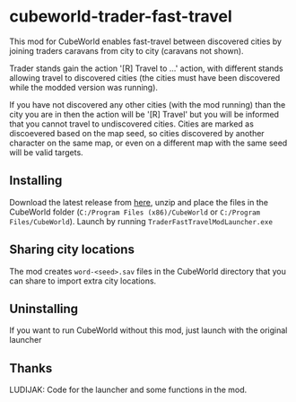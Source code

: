 cubeworld-trader-fast-travel
============================

This mod for CubeWorld enables fast-travel between discovered cities by joining traders caravans from city to city (caravans not shown).

Trader stands gain the action '[R] Travel to ...' action, with different stands allowing travel to discovered cities (the cities must have been discovered while the modded version was running).

If you have not discovered any other cities (with the mod running) than the city you are in then the action will be '[R] Travel' but you will be informed that you cannot travel to undiscovered cities.
Cities are marked as discoevered based on the map seed, so cities discovered by another character on the same map, or even on a different map with the same seed will be valid targets.

Installing
--------

Download the latest release from [here](https://github.com/synap5e/cubeworld-trader-fast-travel/releases), unzip and place the files in the CubeWorld folder (`C:/Program Files (x86)/CubeWorld` or `C:/Program Files/CubeWorld`).
Launch by running `TraderFastTravelModLauncher.exe`

Sharing city locations
--------

The mod creates `word-<seed>.sav` files in the CubeWorld directory that you can share to import extra city locations.


Uninstalling
--------

If you want to run CubeWorld without this mod, just launch with the original launcher

Thanks
-------

LUDIJAK: Code for the launcher and some functions in the mod.
